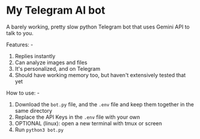 # My Telegram AI bot
A barely working, pretty slow python Telegram bot that uses Gemini API to talk to you.

Features: -
1) Replies instantly
2) Can analyze images and files
3) It's personalized, and on Telegram
4) Should have working memory too, but haven't extensively tested that yet

How to use: -
1) Download the ```bot.py``` file, and the ```.env``` file and keep them together in the same directory
2) Replace the API Keys in the ```.env``` file with your own
3) OPTIONAL (linux): open a new terminal with tmux or screen
4) Run ```python3 bot.py```
